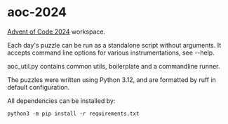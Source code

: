 # aoc-2024

[Advent of Code 2024](https://adventofcode.com/2024) workspace.

Each day's puzzle can be run as a standalone script without arguments. It accepts command line options for various instrumentations, see --help.

aoc_util.py contains common utils, boilerplate and a commandline runner.

The puzzles were written using Python 3.12, and are formatted by ruff in default configuration.

All dependencies can be installed by:

    python3 -m pip install -r requirements.txt
